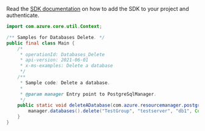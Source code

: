 Read the [SDK documentation](https://github.com/Azure/azure-sdk-for-java/blob/azure-resourcemanager-postgresqlflexibleserver_1.0.0-beta.3/sdk/postgresqlflexibleserver/azure-resourcemanager-postgresqlflexibleserver/README.md) on how to add the SDK to your project and authenticate.

```java
import com.azure.core.util.Context;

/** Samples for Databases Delete. */
public final class Main {
    /*
     * operationId: Databases_Delete
     * api-version: 2021-06-01
     * x-ms-examples: Delete a database
     */
    /**
     * Sample code: Delete a database.
     *
     * @param manager Entry point to PostgreSqlManager.
     */
    public static void deleteADatabase(com.azure.resourcemanager.postgresqlflexibleserver.PostgreSqlManager manager) {
        manager.databases().delete("TestGroup", "testserver", "db1", Context.NONE);
    }
}
```
